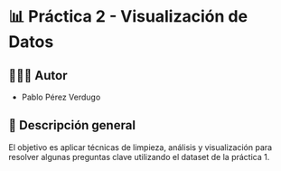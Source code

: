 # 📊 Práctica 2 - Visualización de Datos

## 🧑‍🤝‍🧑 Autor
- Pablo Pérez Verdugo

## 📝 Descripción general

El objetivo es aplicar técnicas de limpieza, análisis y visualización para resolver algunas preguntas clave utilizando el dataset de la práctica 1.
